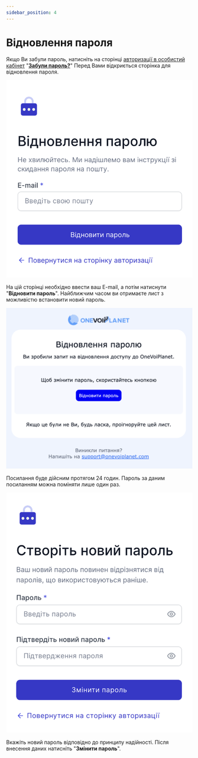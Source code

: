 ```yaml
---
sidebar_position: 4
---
```


# Відновлення пароля

Якщо Ви забули пароль, натисніть на сторінці [авторизації в особистий кабінет](https://cabinet.onevoiplanet.ua/auth) "[**Забули пароль?**](https://cabinet.onevoiplanet.ua/auth/forgot-password)" Перед Вами відкриється сторінка для відновлення пароля.

![](../img/authorization/i-sign-in2.svg)

На цій сторінці необхідно ввести ваш E-mail, а потім натиснути "**Відновити пароль**". Найближчим часом ви отримаєте лист з можливістю встановити новий пароль.

![](../img/authorization/i-sign-in4.svg)

Посилання буде дійсним протягом 24 годин. Пароль за даним посиланням можна поміняти лише один раз.

![](../img/authorization/i-sign-in5.svg)

Вкажіть новий пароль відповідно до принципу надійності. Після внесення даних натисніть "**Змінити пароль**".